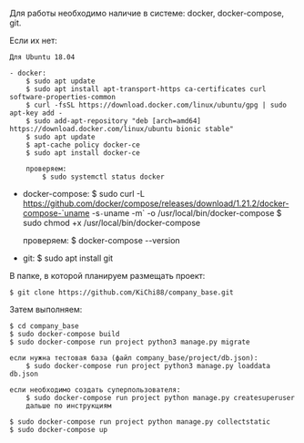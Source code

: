 Для работы необходимо наличие в системе: docker, docker-compose, git.

  Если их нет:

    Для Ubuntu 18.04

    - docker: 
        $ sudo apt update
        $ sudo apt install apt-transport-https ca-certificates curl software-properties-common
        $ curl -fsSL https://download.docker.com/linux/ubuntu/gpg | sudo apt-key add -
        $ sudo add-apt-repository "deb [arch=amd64] https://download.docker.com/linux/ubuntu bionic stable"
        $ sudo apt update
        $ apt-cache policy docker-ce
        $ sudo apt install docker-ce
        
        проверяем:
            $ sudo systemctl status docker
           
   - docker-compose:
       $ sudo curl -L https://github.com/docker/compose/releases/download/1.21.2/docker-compose-`uname -s`-`uname -m` -o /usr/local/bin/docker-compose
       $ sudo chmod +x /usr/local/bin/docker-compose
       
       проверяем:
           $ docker-compose --version
           
   - git:
       $ sudo apt install git
       
В папке, в которой планируем размещать проект:
    
    $ git clone https://github.com/KiChi88/company_base.git
    
Затем выполняем:
    
    $ cd company_base
    $ sudo docker-compose build
    $ sudo docker-compose run project python3 manage.py migrate
    
    если нужна тестовая база (файл company_base/project/db.json):
        $ sudo docker-compose run project python3 manage.py loaddata db.json
        
    если необходимо создать суперпользователя:
        $ sudo docker-compose run project python manage.py createsuperuser
        дальше по инструкциям
        
    $ sudo docker-compose run project python manage.py collectstatic
    $ sudo docker-compose up

